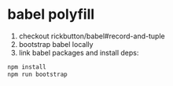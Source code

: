 # babel polyfill

1. checkout rickbutton/babel#record-and-tuple
2. bootstrap babel locally
3. link babel packages and install deps:

```bash
npm install
npm run bootstrap
```
